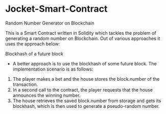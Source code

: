 # Jocket-Smart-Contract
Random Number Generator on Blockchain

This is a Smart Contract written in Solidity which tackles the problem of generating a random number on Blockchain. Out of various approaches it uses the approach below:

Blockhash of a future block
 * A better approach is to use the blockhash of some future block. The implementation scenario is as follows:
  1. The player makes a bet and the house stores the block.number of the transaction.
  2. In a second call to the contract, the player requests that the house announces the winning number.
  3. The house retrieves the saved block.number from storage and gets its blockhash, which is then used to generate a pseudo-random number.
